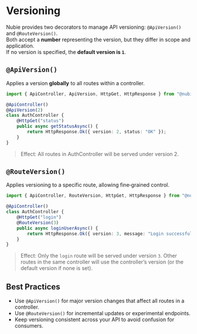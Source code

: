 # Versioning

Nubie provides two decorators to manage API versioning: `@ApiVersion()` and `@RouteVersion()`.  
Both accept a **number** representing the version, but they differ in scope and application.  
If no version is specified, the **default version is `1`**.

## `@ApiVersion()`

Applies a version **globally** to all routes within a controller.

```ts
import { ApiController, ApiVersion, HttpGet, HttpResponse } from "@nubie/framework";

@ApiController()
@ApiVersion(2)
class AuthController {
    @HttpGet("status")
    public async getStatusAsync() {
        return HttpResponse.Ok({ version: 2, status: "OK" });
    }
}
```

> Effect: All routes in AuthController will be served under version 2.

## `@RouteVersion()`

Applies versioning to a specific route, allowing fine‑grained control.

```ts
import { ApiController, RouteVersion, HttpGet, HttpResponse } from "@nubie/framework";

@ApiController()
class AuthController {
    @HttpGet("login")
    @RouteVersion(3)
    public async loginUserAsync() {
        return HttpResponse.Ok({ version: 3, message: "Login successful" });
    }
}
```

> Effect: Only the `login` route will be served under version `3`. Other routes in the same controller will use the controller’s version (or the default version if none is set).

## Best Practices

- Use `@ApiVersion()` for major version changes that affect all routes in a controller.
- Use `@RouteVersion()` for incremental updates or experimental endpoints.
- Keep versioning consistent across your API to avoid confusion for consumers.
